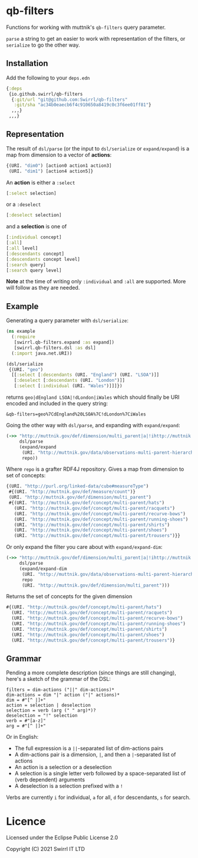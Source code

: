 # qb-filters

Functions for working with muttnik's `qb-filters` query parameter.

`parse` a string to get an easier to work with representation of the filters,
or `serialize` to go the other way.

## Installation

Add the following to your `deps.edn`

```clojure
{:deps
 {io.github.swirrl/qb-filters
  {:git/url "git@github.com:Swirrl/qb-filters"
   :git/sha "ac34b0eaecb6f4c910650a8419c0c3f6ee01ff81"}
  ,,,}
 ,,,}
```

## Representation

The result of `dsl/parse` (or the input to `dsl/serialize` or `expand/expand`)
is a map from dimension to a vector of **actions**:

```clojure
{(URI. "dim0") [action0 action1 action3]
 (URI. "dim1") [action4 action5]}
```

An **action** is either a `:select`

```clojure
[:select selection]
```

or a `:deselect`

```clojure
[:deselect selection]
```

and a **selection** is one of

```clojure
[:individual concept]
[:all]
[:all level]
[:descendants concept]
[:descendants concept level]
[:search query]
[:search query level]
```

**Note** at the time of writing only `:individual` and `:all` are supported.
More will follow as they are needed.

## Example

Generating a query parameter with `dsl/serialize`:

```clojure
(ns example
  (:require
   [swirrl.qb-filters.expand :as expand])
   [swirrl.qb-filters.dsl :as dsl]
  (:import java.net.URI))

(dsl/serialize
 {(URI. "geo")
  [[:select [:descendants (URI. "England") (URI. "LSOA")]]
   [:deselect [:descendants (URI. "London")]]
   [:select [:individual (URI. "Wales")]]]})
```

returns `geo|dEngland LSOA|!dLondon|iWales` which should finally be URI
encoded and included in the query string:

```
&qb-filters=geo%7CdEngland%20LSOA%7C!dLondon%7CiWales
```

Going the other way with `dsl/parse`, and expanding with `expand/expand`:

```clojure
(->> "http://muttnik.gov/def/dimension/multi_parent|a|!ihttp://muttnik.gov/def/concept/multi-parent/boots||http://purl.org/linked-data/cube#measureType|ihttp://muttnik.gov/def/measure/count"
     dsl/parse
     (expand/expand
      (URI. "http://muttnik.gov/data/observations-multi-parent-hierarchy")
      repo))
```

Where `repo` is a grafter RDF4J repository. Gives a map from dimension to set
of concepts:

```clojure
{(URI. "http://purl.org/linked-data/cube#measureType")
 #{(URI. "http://muttnik.gov/def/measure/count")}
 (URI. "http://muttnik.gov/def/dimension/multi_parent")
 #{(URI. "http://muttnik.gov/def/concept/multi-parent/hats")
   (URI. "http://muttnik.gov/def/concept/multi-parent/racquets")
   (URI. "http://muttnik.gov/def/concept/multi-parent/recurve-bows")
   (URI. "http://muttnik.gov/def/concept/multi-parent/running-shoes")
   (URI. "http://muttnik.gov/def/concept/multi-parent/shirts")
   (URI. "http://muttnik.gov/def/concept/multi-parent/shoes")
   (URI. "http://muttnik.gov/def/concept/multi-parent/trousers")}}
```

Or only expand the filter you care about with `expand/expand-dim`:

```clojure
(->> "http://muttnik.gov/def/dimension/multi_parent|a|!ihttp://muttnik.gov/def/concept/multi-parent/boots||http://purl.org/linked-data/cube#measureType|ihttp://muttnik.gov/def/measure/count"
     dsl/parse
     (expand/expand-dim
      (URI. "http://muttnik.gov/data/observations-multi-parent-hierarchy")
      repo
      (URI. "http://muttnik.gov/def/dimension/multi_parent")))
```

Returns the set of concepts for the given dimension

```clojure
#{(URI. "http://muttnik.gov/def/concept/multi-parent/hats")
  (URI. "http://muttnik.gov/def/concept/multi-parent/racquets")
  (URI. "http://muttnik.gov/def/concept/multi-parent/recurve-bows")
  (URI. "http://muttnik.gov/def/concept/multi-parent/running-shoes")
  (URI. "http://muttnik.gov/def/concept/multi-parent/shirts")
  (URI. "http://muttnik.gov/def/concept/multi-parent/shoes")
  (URI. "http://muttnik.gov/def/concept/multi-parent/trousers")}
```

## Grammar

Pending a more complete description (since things are still changing), here's a
sketch of the grammar of the DSL:

```
filters = dim-actions ("||" dim-actions)*
dim-actions = dim "|" action ("|" actions)*
dim = #"[^ |]+"
action = selection | deselection
selection = verb (arg (" " arg)*)?
deselection = "!" selection
verb = #"[a-z]"
arg = #"[^ |]+"
```

Or in English:

- The full expression is a `||`-separated list of dim-actions pairs
- A dim-actions pair is a dimension, `|`, and then a `|`-separated list of
  actions
- An action is a selection or a deselection
- A selection is a single letter verb followed by a space-separated list of
  (verb dependent) arguments
- A deselection is a selection prefixed with a `!`

Verbs are currently `i` for individual, `a` for all, `d` for descendants, `s`
for search.

# Licence

Licensed under the Eclipse Public License 2.0

Copyright (C) 2021 Swirrl IT LTD
